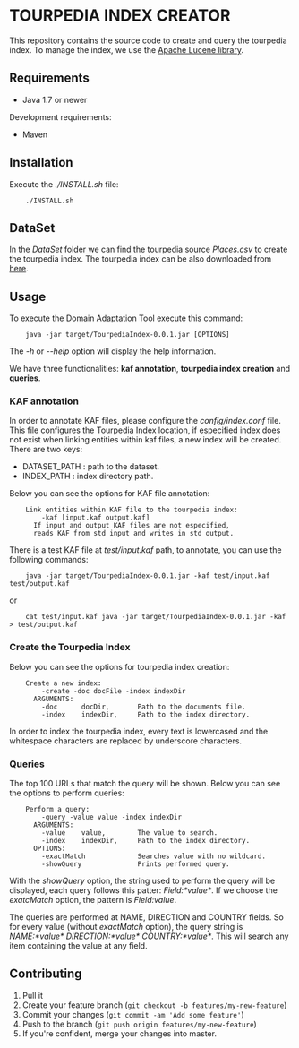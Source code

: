 
# TOURPEDIA INDEX CREATOR

This repository contains the source code to create and query the tourpedia index. To manage the index, we use the <a href="http://lucene.apache.org/">Apache Lucene library</a>.

## Requirements

* Java 1.7 or newer

Development requirements:

* Maven

## Installation

Execute the *./INSTALL.sh* file:

        ./INSTALL.sh

## DataSet

In the *DataSet* folder we can find the tourpedia source *Places.csv* to create the tourpedia index.
The tourpedia index can be also downloaded from <a href="http://wafi.iit.cnr.it/openervm/outputs/Places.csv">here</a>.
            
## Usage

To execute the Domain Adaptation Tool execute this command:

```
    java -jar target/TourpediaIndex-0.0.1.jar [OPTIONS]
```
The *-h* or *--help* option will display the help information.

We have three functionalities: **kaf annotation**, **tourpedia index creation** and **queries**.

### KAF annotation

In order to annotate KAF files, please configure the *config/index.conf* file. This file configures the Tourpedia Index location, if especified index does not exist when linking entities within kaf files, a new index will be created. There are two keys:

* DATASET_PATH : path to the dataset.
* INDEX_PATH : index directory path.

Below you can see the options for KAF file annotation:

```
    Link entities within KAF file to the tourpedia index:
        -kaf [input.kaf output.kaf]
      If input and output KAF files are not especified,
      reads KAF from std input and writes in std output.
```

There is a test KAF file at *test/input.kaf* path, to annotate, you can use the following commands:


```
    java -jar target/TourpediaIndex-0.0.1.jar -kaf test/input.kaf test/output.kaf
```
or
```
    cat test/input.kaf java -jar target/TourpediaIndex-0.0.1.jar -kaf  > test/output.kaf
```

### Create the Tourpedia Index

Below you can see the options for tourpedia index creation:

```
    Create a new index:
        -create -doc docFile -index indexDir
      ARGUMENTS:
        -doc      docDir,       Path to the documents file.
        -index    indexDir,     Path to the index directory.
```
In order to index the tourpedia index, every text is lowercased and the whitespace characters are replaced by underscore characters.

### Queries

The top 100 URLs that match the query will be shown.
Below you can see the options to perform queries:

```
    Perform a query:
        -query -value value -index indexDir
      ARGUMENTS:
        -value    value,        The value to search.
        -index    indexDir,     Path to the index directory.
      OPTIONS:
        -exactMatch             Searches value with no wildcard.
        -showQuery              Prints performed query.
```
With the *showQuery* option, the string used to perform the query will be displayed, each query follows this patter: *Field:\*value\**. If we choose the *exatcMatch* option, the pattern is *Field:value*.

The queries are performed at NAME, DIRECTION and COUNTRY fields. So for every value (without *exactMatch* option), the query string is <i>NAME:\*value\* DIRECTION:\*value\* COUNTRY:\*value\*</i>. This will search any item containing the value at any field.

## Contributing

1. Pull it
2. Create your feature branch (`git checkout -b features/my-new-feature`)
3. Commit your changes (`git commit -am 'Add some feature'`)
4. Push to the branch (`git push origin features/my-new-feature`)
5. If you're confident, merge your changes into master.

